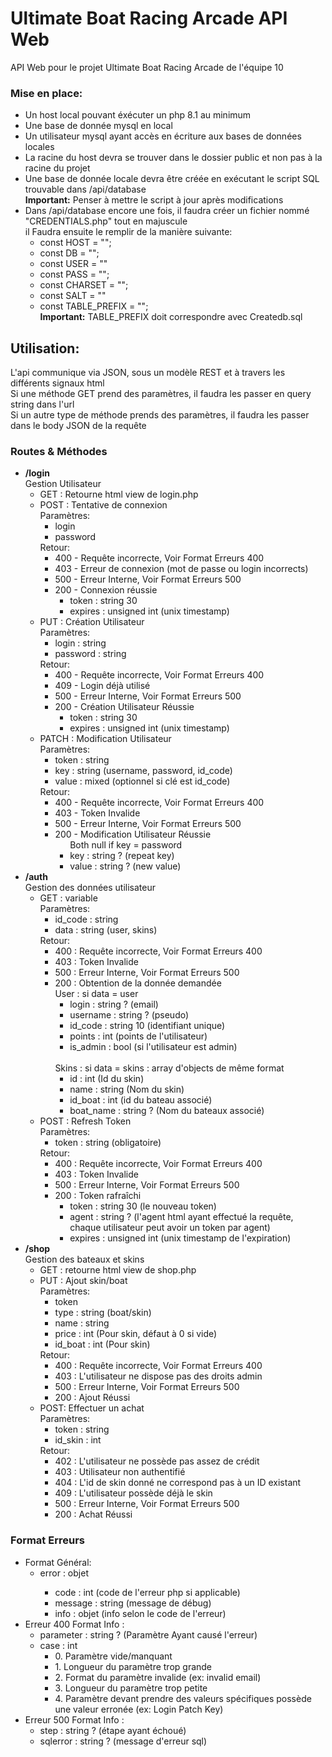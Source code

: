 <h1>Ultimate Boat Racing Arcade API Web</h1>

<p>
API Web pour le projet Ultimate Boat Racing Arcade de l'équipe 10
</p>



<h3>Mise en place:</h3>
<ul>
    <li>Un host local pouvant éxécuter un php 8.1 au minimum</li>
    <li>Une base de donnée mysql en local</li>
    <li>Un utilisateur mysql ayant accès en écriture aux bases de données locales</li>
    <li>La racine du host devra se trouver dans le dossier public et non pas à la racine du projet</li>
    <li>Une base de donnée locale devra être créée en exécutant le script SQL trouvable dans /api/database <br> <b>Important:</b> Penser à mettre le script à jour après modifications</li>
    <li>Dans /api/database encore une fois, il faudra créer un fichier nommé "CREDENTIALS.php" tout en majuscule<br>
    il Faudra ensuite le remplir de la manière suivante:<br>
        <ul>
            <li>const HOST = "";</li>
            <li>const DB = "";</li>
            <li>const USER = ""</li>
            <li>const PASS = "";</li>
            <li>const CHARSET = "";</li>
            <li>const SALT = ""</li>
            <li>const TABLE_PREFIX = ""; <br> <b>Important:</b> TABLE_PREFIX doit correspondre avec Createdb.sql</li>
        </ul>
    </li>
</ul>


<h2>Utilisation:</h2>
<p> L'api communique via JSON, sous un modèle REST et à travers les différents signaux html
<br> Si une méthode GET prend des paramètres, il faudra les passer en query string dans l'url
<br> Si un autre type de méthode prends des paramètres, il faudra les passer dans le body JSON de la requête
</p>

<h3>Routes & Méthodes</h3>
<ul>
    <li><b>/login</b> <br>Gestion Utilisateur
        <ul>
            <li>GET : Retourne html view de login.php</li>
            <li>POST : Tentative de connexion
                <br>Paramètres:
                <ul>
                    <li>login</li>
                    <li>password</li>
                </ul>
                Retour:
                <ul>
                    <li>400 - Requête incorrecte, Voir Format Erreurs 400</li>
                    <li>403 - Erreur de connexion (mot de passe ou login incorrects)</li>
                    <li>500 - Erreur Interne, Voir Format Erreurs 500</li>
                    <li>200 - Connexion réussie
                        <ul>
                            <li>token : string 30</li>
                            <li>expires : unsigned int (unix timestamp)</li>
                        </ul>
                    </li>
                </ul>
            </li>
            <li>PUT : Création Utilisateur
                <br>Paramètres:
                <ul>
                    <li>login : string</li>
                    <li>password : string</li>
                </ul>
                Retour:
                <ul>
                    <li>400 - Requête incorrecte, Voir Format Erreurs 400</li>
                    <li>409 - Login déjà utilisé</li>
                    <li>500 - Erreur Interne, Voir Format Erreurs 500</li>
                    <li>200 - Création Utilisateur Réussie
                        <ul>
                            <li>token : string 30</li>
                            <li>expires : unsigned int (unix timestamp)</li>
                        </ul>
                    </li>
                </ul>
            </li>
            <li>PATCH : Modification Utilisateur
                <br>Paramètres:
                <ul>
                    <li>token : string</li>
                    <li>key : string (username, password, id_code)</li>
                    <li>value : mixed (optionnel si clé est id_code)</li>
                </ul>
                Retour:
                <ul>
                    <li>400 - Requête incorrecte, Voir Format Erreurs 400</li>
                    <li>403 - Token Invalide</li>
                    <li>500 - Erreur Interne, Voir Format Erreurs 500</li>
                    <li>200 - Modification Utilisateur Réussie
                        <ul>Both null if key = password
                            <li>key : string ? (repeat key)</li>
                            <li>value : string ? (new value)</li>
                        </ul>
                    </li>
                </ul>
            </li>
        </ul>
    </li>
    <li><b>/auth</b> <br> Gestion des données utilisateur
        <ul>
            <li>GET : variable
            <br> Paramètres:
                <ul>
                    <li>id_code : string</li>
                    <li>data : string (user, skins)</li>
                </ul>
                Retour:
                <ul>
                    <li>400 : Requête incorrecte, Voir Format Erreurs 400</li>
                    <li>403 : Token Invalide</li>
                    <li>500 : Erreur Interne, Voir Format Erreurs 500</li>
                    <li>200 : Obtention de la donnée demandée
                        <br> User : si data = user
                        <ul>
                            <li>login : string ? (email)</li>
                            <li>username : string ? (pseudo)</li>
                            <li>id_code : string 10 (identifiant unique)</li>
                            <li>points : int (points de l'utilisateur)</li>
                            <li>is_admin : bool (si l'utilisateur est admin)</li>
                        </ul>
                        <br> Skins : si data = skins : array d'objects de même format
                        <ul>
                            <li>id : int (Id du skin)</li>
                            <li>name : string (Nom du skin)</li>
                            <li>id_boat : int (id du bateau associé)</li>
                            <li>boat_name : string ? (Nom du bateaux associé)</li>
                        </ul>
                    </li>
                </ul>
            </li>
            <li>POST : Refresh Token
            <br> Paramètres:
                <ul>
                    <li>token : string (obligatoire)</li>
                </ul>
                Retour:
                <ul>
                    <li>400 : Requête incorrecte, Voir Format Erreurs 400</li>
                    <li>403 : Token Invalide</li>
                    <li>500 : Erreur Interne, Voir Format Erreurs 500</li>
                    <li>200 : Token rafraîchi
                        <ul>
                            <li>token : string 30 (le nouveau token)</li>
                            <li>agent : string ? (l'agent html ayant effectué la requête, chaque utilisateur peut avoir un token par agent)</li>
                            <li>expires : unsigned int (unix timestamp de l'expiration)</li>
                        </ul>
                </ul>
            </li>
        </ul>
    </li>
    <li><b>/shop</b> <br> Gestion des bateaux et skins
        <ul>
            <li>GET : retourne html view de shop.php</li>
            <li>PUT : Ajout skin/boat
            <br> Paramètres:
                <ul>
                    <li>token</li>
                    <li>type : string (boat/skin)</li>
                    <li>name : string</li>
                    <li>price : int (Pour skin, défaut à 0 si vide)</li>
                    <li>id_boat : int (Pour skin)</li>
                </ul>
                Retour:
                <ul>
                    <li>400 : Requête incorrecte, Voir Format Erreurs 400</li>
                    <li>403 : L'utilisateur ne dispose pas des droits admin</li>
                    <li>500 : Erreur Interne, Voir Format Erreurs 500</li>
                    <li>200 : Ajout Réussi</li>
                </ul>
            </li>
            <li>POST: Effectuer un achat
            <br> Paramètres:
                <ul>
                    <li>token : string</li>
                    <li>id_skin : int</li>
                </ul>
                Retour:
                <ul>
                    <li>402 : L'utilisateur ne possède pas assez de crédit</li>
                    <li>403 : Utilisateur non authentifié</li>
                    <li>404 : L'id de skin donné ne correspond pas à un ID existant</li>
                    <lI>409 : L'utilisateur possède déjà le skin</lI>
                    <li>500 : Erreur Interne, Voir Format Erreurs 500</li>
                    <li>200 : Achat Réussi</li>
                </ul>
            </li>
        </ul>
    </li>
</ul>

<h3>Format Erreurs</h3>
<ul>
    <li>Format Général:
        <ul>
            <li>error : objet</li>
            <ul>
                <li>code : int (code de l'erreur php si applicable)</li>
                <li>message : string (message de débug)</li>
                <li>info : objet (info selon le code de l'erreur)</li>
            </ul>
        </ul>
    </li>
    <li>
    Erreur 400 Format Info :
        <ul>
            <li>parameter : string ? (Paramètre Ayant causé l'erreur)</li>
            <li>case : int 
                <ul>
                    <li>0. Paramètre vide/manquant</li>
                    <li>1. Longueur du paramètre trop grande</li>
                    <li>2. Format du paramètre invalide (ex: invalid email)</li>
                    <li>3. Longueur du paramètre trop petite</li>
                    <li>4. Paramètre devant prendre des valeurs spécifiques possède une valeur erronée (ex: Login Patch Key)</li>
                </ul>
            </li>
        </ul>
    </li>
    <li>
    Erreur 500 Format Info :
        <ul>
            <li>step : string ? (étape ayant échoué)</li>
            <li>sqlerror : string ? (message d'erreur sql)</li>
        </ul>
    </li>
</ul>
